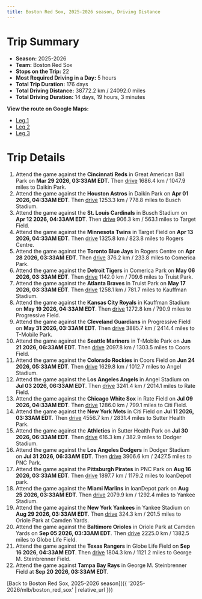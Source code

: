 ```yaml
---
title: Boston Red Sox, 2025-2026 season, Driving Distance
---
```


# Trip Summary
- **Season:** 2025-2026
- **Team:** Boston Red Sox
- **Stops on the Trip:** 22
- **Most Required Driving in a Day:** 5 hours
- **Total Trip Duration:** 176 days
- **Total Driving Distance:** 38772.2 km / 24092.0 miles
- **Total Driving Duration:** 14 days, 19 hours, 3 minutes

**View the route on Google Maps:**
- [Leg 1](https://www.google.com/maps/dir/Great+American+Ball+Park+Cincinnati/Daikin+Park+Houston/Busch+Stadium+St.+Louis/Target+Field+Minneapolis/Rogers+Centre+Toronto/Comerica+Park+Detroit/Truist+Park+Atlanta/Kauffman+Stadium+Kansas+City/Progressive+Field+Cleveland/T-Mobile+Park+Seattle)
- [Leg 2](https://www.google.com/maps/dir/T-Mobile+Park+Seattle/Coors+Field+Denver/Angel+Stadium+Anaheim/Rate+Field+Chicago/Citi+Field+Flushing/Sutter+Health+Park+Sacramento/Dodger+Stadium+Los+Angeles/PNC+Park+Pittsburgh/loanDepot+park+Miami/Yankee+Stadium+Bronx)
- [Leg 3](https://www.google.com/maps/dir/Yankee+Stadium+Bronx/Oriole+Park+at+Camden+Yards+Baltimore/Globe+Life+Field+Arlington/George+M.+Steinbrenner+Field+Tampa)

# Trip Details
1. Attend the game against the **Cincinnati Reds** in Great American Ball Park on **Mar 29 2026, 03:33AM EDT**. Then [drive](https://www.google.com/maps/dir/Great+American+Ball+Park+Cincinnati/Daikin+Park+Houston) 1686.4 km / 1047.9 miles to Daikin Park.
2. Attend the game against the **Houston Astros** in Daikin Park on **Apr 01 2026, 04:33AM EDT**. Then [drive](https://www.google.com/maps/dir/Daikin+Park+Houston/Busch+Stadium+St.+Louis) 1253.3 km / 778.8 miles to Busch Stadium.
3. Attend the game against the **St. Louis Cardinals** in Busch Stadium on **Apr 12 2026, 04:33AM EDT**. Then [drive](https://www.google.com/maps/dir/Busch+Stadium+St.+Louis/Target+Field+Minneapolis) 906.3 km / 563.1 miles to Target Field.
4. Attend the game against the **Minnesota Twins** in Target Field on **Apr 13 2026, 04:33AM EDT**. Then [drive](https://www.google.com/maps/dir/Target+Field+Minneapolis/Rogers+Centre+Toronto) 1325.8 km / 823.8 miles to Rogers Centre.
5. Attend the game against the **Toronto Blue Jays** in Rogers Centre on **Apr 28 2026, 03:33AM EDT**. Then [drive](https://www.google.com/maps/dir/Rogers+Centre+Toronto/Comerica+Park+Detroit) 376.2 km / 233.8 miles to Comerica Park.
6. Attend the game against the **Detroit Tigers** in Comerica Park on **May 06 2026, 03:33AM EDT**. Then [drive](https://www.google.com/maps/dir/Comerica+Park+Detroit/Truist+Park+Atlanta) 1142.0 km / 709.6 miles to Truist Park.
7. Attend the game against the **Atlanta Braves** in Truist Park on **May 17 2026, 03:33AM EDT**. Then [drive](https://www.google.com/maps/dir/Truist+Park+Atlanta/Kauffman+Stadium+Kansas+City) 1258.1 km / 781.7 miles to Kauffman Stadium.
8. Attend the game against the **Kansas City Royals** in Kauffman Stadium on **May 19 2026, 04:33AM EDT**. Then [drive](https://www.google.com/maps/dir/Kauffman+Stadium+Kansas+City/Progressive+Field+Cleveland) 1272.8 km / 790.9 miles to Progressive Field.
9. Attend the game against the **Cleveland Guardians** in Progressive Field on **May 31 2026, 03:33AM EDT**. Then [drive](https://www.google.com/maps/dir/Progressive+Field+Cleveland/T-Mobile+Park+Seattle) 3885.7 km / 2414.4 miles to T-Mobile Park.
10. Attend the game against the **Seattle Mariners** in T-Mobile Park on **Jun 21 2026, 06:33AM EDT**. Then [drive](https://www.google.com/maps/dir/T-Mobile+Park+Seattle/Coors+Field+Denver) 2097.8 km / 1303.5 miles to Coors Field.
11. Attend the game against the **Colorado Rockies** in Coors Field on **Jun 24 2026, 05:33AM EDT**. Then [drive](https://www.google.com/maps/dir/Coors+Field+Denver/Angel+Stadium+Anaheim) 1629.8 km / 1012.7 miles to Angel Stadium.
12. Attend the game against the **Los Angeles Angels** in Angel Stadium on **Jul 03 2026, 06:33AM EDT**. Then [drive](https://www.google.com/maps/dir/Angel+Stadium+Anaheim/Rate+Field+Chicago) 3241.4 km / 2014.1 miles to Rate Field.
13. Attend the game against the **Chicago White Sox** in Rate Field on **Jul 09 2026, 04:33AM EDT**. Then [drive](https://www.google.com/maps/dir/Rate+Field+Chicago/Citi+Field+Flushing) 1286.0 km / 799.1 miles to Citi Field.
14. Attend the game against the **New York Mets** in Citi Field on **Jul 11 2026, 03:33AM EDT**. Then [drive](https://www.google.com/maps/dir/Citi+Field+Flushing/Sutter+Health+Park+Sacramento) 4556.7 km / 2831.4 miles to Sutter Health Park.
15. Attend the game against the **Athletics** in Sutter Health Park on **Jul 30 2026, 06:33AM EDT**. Then [drive](https://www.google.com/maps/dir/Sutter+Health+Park+Sacramento/Dodger+Stadium+Los+Angeles) 616.3 km / 382.9 miles to Dodger Stadium.
16. Attend the game against the **Los Angeles Dodgers** in Dodger Stadium on **Jul 31 2026, 06:33AM EDT**. Then [drive](https://www.google.com/maps/dir/Dodger+Stadium+Los+Angeles/PNC+Park+Pittsburgh) 3906.6 km / 2427.5 miles to PNC Park.
17. Attend the game against the **Pittsburgh Pirates** in PNC Park on **Aug 16 2026, 03:33AM EDT**. Then [drive](https://www.google.com/maps/dir/PNC+Park+Pittsburgh/loanDepot+park+Miami) 1897.7 km / 1179.2 miles to loanDepot park.
18. Attend the game against the **Miami Marlins** in loanDepot park on **Aug 25 2026, 03:33AM EDT**. Then [drive](https://www.google.com/maps/dir/loanDepot+park+Miami/Yankee+Stadium+Bronx) 2079.9 km / 1292.4 miles to Yankee Stadium.
19. Attend the game against the **New York Yankees** in Yankee Stadium on **Aug 29 2026, 03:33AM EDT**. Then [drive](https://www.google.com/maps/dir/Yankee+Stadium+Bronx/Oriole+Park+at+Camden+Yards+Baltimore) 324.3 km / 201.5 miles to Oriole Park at Camden Yards.
20. Attend the game against the **Baltimore Orioles** in Oriole Park at Camden Yards on **Sep 05 2026, 03:33AM EDT**. Then [drive](https://www.google.com/maps/dir/Oriole+Park+at+Camden+Yards+Baltimore/Globe+Life+Field+Arlington) 2225.0 km / 1382.5 miles to Globe Life Field.
21. Attend the game against the **Texas Rangers** in Globe Life Field on **Sep 16 2026, 04:33AM EDT**. Then [drive](https://www.google.com/maps/dir/Globe+Life+Field+Arlington/George+M.+Steinbrenner+Field+Tampa) 1804.3 km / 1121.2 miles to George M. Steinbrenner Field.
22. Attend the game against **Tampa Bay Rays** in George M. Steinbrenner Field at **Sep 20 2026, 03:33AM EDT**.

[Back to Boston Red Sox, 2025-2026 season]({{ '2025-2026/mlb/boston_red_sox' | relative_url }})
